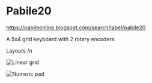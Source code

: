 # Pabile20
https://pabileonline.blogspot.com/search/label/pabile20

A 5x4 grid keyboard with 2 rotary encoders. 

Layouts /n


![Linear grid](https://github.com/pabile/Pabile20/blob/master/_bak/layout-grid.jpg)

![Numeric pad](https://github.com/pabile/Pabile20/blob/master/_bak/layout-numpad.jpg)
